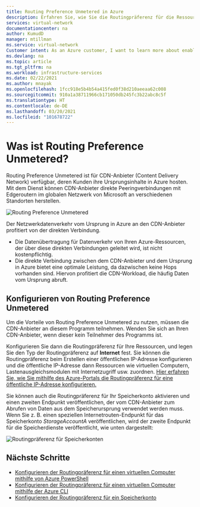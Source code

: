 ```yaml
---
title: Routing Preference Unmetered in Azure
description: Erfahren Sie, wie Sie die Routingpräferenz für die Ressourcen konfigurieren, die Daten an den CDN-Anbieter senden.
services: virtual-network
documentationcenter: na
author: KumudD
manager: mtillman
ms.service: virtual-network
Customer intent: As an Azure customer, I want to learn more about enabling routing preference for my CDN origin resources.
ms.devlang: na
ms.topic: article
ms.tgt_pltfrm: na
ms.workload: infrastructure-services
ms.date: 02/22/2021
ms.author: mnayak
ms.openlocfilehash: 1fcc918e5b4b54a415fed0f38d210aeeaa62c008
ms.sourcegitcommit: 910a1a38711966cb171050db245fc3b22abc8c5f
ms.translationtype: HT
ms.contentlocale: de-DE
ms.lasthandoff: 03/20/2021
ms.locfileid: "101678722"
---
```

# <a name="what-is-routing-preference-unmetered"></a>Was ist Routing Preference Unmetered?

Routing Preference Unmetered ist für CDN-Anbieter (Content Delivery Network) verfügbar, deren Kunden ihre Ursprungsinhalte in Azure hosten. Mit dem Dienst können CDN-Anbieter direkte Peeringverbindungen mit Edgeroutern im globalen Netzwerk von Microsoft an verschiedenen Standorten herstellen.

![Routing Preference Unmetered](media/routing-preference-unmetered/unmetered.png)

Der Netzwerkdatenverkehr vom Ursprung in Azure an den CDN-Anbieter profitiert von der direkten Verbindung.
* Die Datenübertragung für Datenverkehr von Ihren Azure-Ressourcen, der über diese direkten Verbindungen geleitet wird, ist nicht kostenpflichtig.
* Die direkte Verbindung zwischen dem CDN-Anbieter und dem Ursprung in Azure bietet eine optimale Leistung, da dazwischen keine Hops vorhanden sind. Hiervon profitiert die CDN-Workload, die häufig Daten vom Ursprung abruft.

## <a name="configuring-routing-preference-unmetered"></a>Konfigurieren von Routing Preference Unmetered

Um die Vorteile von Routing Preference Unmetered zu nutzen, müssen die CDN-Anbieter an diesem Programm teilnehmen. Wenden Sie sich an Ihren CDN-Anbieter, wenn dieser kein Teilnehmer des Programms ist.

Konfigurieren Sie dann die Routingpräferenz für Ihre Ressourcen, und legen Sie den Typ der Routingpräferenz auf **Internet** fest. Sie können die Routingpräferenz beim Erstellen einer öffentlichen IP-Adresse konfigurieren und die öffentliche IP-Adresse dann Ressourcen wie virtuellen Computern, Lastenausgleichsmodulen mit Internetzugriff usw. zuordnen. [Hier erfahren Sie, wie Sie mithilfe des Azure-Portals die Routingpräferenz für eine öffentliche IP-Adresse konfigurieren.](routing-preference-portal.md)

Sie können auch die Routingpräferenz für Ihr Speicherkonto aktivieren und einen zweiten Endpunkt veröffentlichen, der vom CDN-Anbieter zum Abrufen von Daten aus dem Speicherursprung verwendet werden muss. Wenn Sie z. B. einen speziellen Internetrouten-Endpunkt für das Speicherkonto *StorageAccountA* veröffentlichen, wird der zweite Endpunkt für die Speicherdienste veröffentlicht, wie unten dargestellt:

![Routingpräferenz für Speicherkonten](media/routing-preference-unmetered/storage-endpoints.png)


## <a name="next-steps"></a>Nächste Schritte

* [Konfigurieren der Routingpräferenz für einen virtuellen Computer mithilfe von Azure PowerShell](configure-routing-preference-virtual-machine-powershell.md)
* [Konfigurieren der Routingpräferenz für einen virtuellen Computer mithilfe der Azure CLI](configure-routing-preference-virtual-machine-cli.md)
* [Konfigurieren der Routingpräferenz für ein Speicherkonto](/azure/storage/common/network-routing-preference)